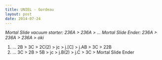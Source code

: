 ```yaml
---
title: UNIEL - Gordeau
layout: post
date: 2014-07-24
---
```


*Mortal Slide vacuum starter: 236A > 236A > ...*
*Mortal Slide Ender: 236A > 236A > 236A > oki*

1. ... 2B > 3C > 2C(2) > jc > j.[C] > j.AB > 3C > 22B
2. ... 3C > 2B > 5B > jc > j.B(2) > j.C > 3C > Mortal Slide Ender